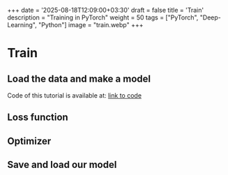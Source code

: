 +++
date = '2025-08-18T12:09:00+03:30'
draft = false
title = 'Train'
description = "Training in PyTorch"
weight = 50
tags = ["PyTorch", "Deep-Learning", "Python"]
image = "train.webp"
+++

# Train

## Load the data and make a model

Code of this tutorial is available at:
[link to code](https://github.com/LiterallyTheOne/Pytorch_Tutorial/blob/main/src/4_train.ipynb)

## Loss function

## Optimizer

## Save and load our model
